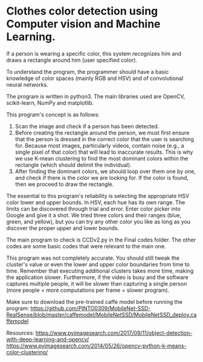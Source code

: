 #  Clothes color detection using Computer vision and Machine Learning.

If a person is wearing a specific color, this system recognizes him and draws a rectangle around him (user specified color).

To understand the program, the programmer should have a basic knowledge of color spaces (mainly RGB and HSV) and of convolutional neural networks.

The program is written in python3. The main libraries used are OpenCV, scikit-learn, NumPy and matplotlib.

This program's concept is as follows:
1.	Scan the image and check if a person has been detected.
2.	Before creating the rectangle around the person, we must first ensure that the person is dressed in the correct color that the user is searching for. Because most images, particularly videos, contain noise (e.g., a single pixel of that color) that will lead to inaccurate results. This is why we use K-mean clustering to find the most dominant colors within the rectangle (which should delimit the individual).
3.	After finding the dominant colors, we should loop over them one by one, and check if there is the color we are looking for. If the color is found, then we proceed to draw the rectangle.

The essential to this program's reliability is selecting the appropriate HSV color lower and upper bounds. In HSV, each hue has its own range. The limits can be discovered through trial and error. Enter color picker into Google and give it a shot. We tried three colors and their ranges (blue, green, and yellow), but you can try any other color you like as long as you discover the proper upper and lower bounds.

The main program to check is CCDv2.py in the Final codes folder. The other codes are some basic codes that were relevant to the main one.

This program was not completely accurate. You should still tweak the cluster's value or even the lower and upper color boundaries from time to time. Remember that executing additional clusters takes more time, making the application slower. Furthermore, if the video is busy and the software captures multiple people, it will be slower than capturing a single person (more people = more computations per frame = slower program).

Make sure to download the pre-trained caffe model before running the program: https://github.com/PINTO0309/MobileNet-SSD-RealSense/blob/master/caffemodel/MobileNetSSD/MobileNetSSD_deploy.caffemodel

Resources:
https://www.pyimagesearch.com/2017/09/11/object-detection-with-deep-learning-and-opencv/
https://www.pyimagesearch.com/2014/05/26/opencv-python-k-means-color-clustering/
